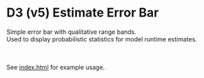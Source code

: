# D3 (v5) Estimate Error Bar

Simple error bar with qualitative range bands.<br/>
Used to display probabilistic statistics for model runtime estimates.

<br/><br/>
See [index.html](index.html) for example usage.